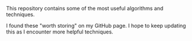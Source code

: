 This repository contains some of the most useful algorithms and techniques.

I found these "worth storing" on my GitHub page. I hope to keep updating this as I encounter more helpful techniques.
